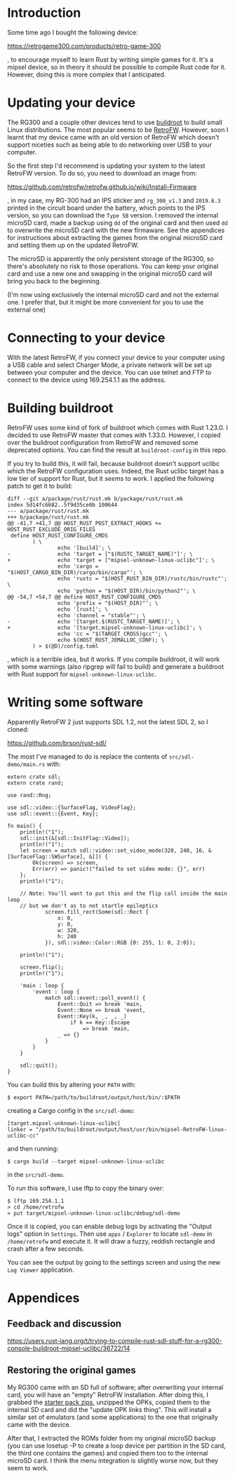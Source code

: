 # Introduction

Some time ago I bought the following device:

https://retrogame300.com/products/retro-game-300

, to encourage myself to learn Rust by writing simple games for it. It's a mipsel device, so in theory it should be possible to compile Rust code for it. However, doing this is more complex that I anticipated.

# Updating your device

The RG300 and a couple other devices tend to use [buildroot](https://buildroot.org/) to build small Linux distributions. The most popular seems to be [RetroFW](https://retrofw.github.io/). However, soon I learnt that my device came with an old version of RetroFW which doesn't support niceties such as being able to do networking over USB to your computer.

So the first step I'd recommend is updating your system to the latest RetroFW version. To do so, you need to download an image from:

https://github.com/retrofw/retrofw.github.io/wiki/Install-Firmware

, in my case, my RG-300 had an IPS sticker and `rg_300_v1.3` and  `2019.6.3` printed in the circuit board under the battery, which points to the IPS version, so you can download the `Type 5B` version. I removed the internal microSD card, made a backup using `dd` of the original card and then used `dd` to overwrite the microSD card with the new firmaware. See the appendices for instructions about extracting the games from the original microSD card and setting them up on the updated RetroFW.

The microSD is apparently the only persistent storage of the RG300, so there's absolutely no risk to those operations. You can keep your original card and use a new one and swapping in the original microSD card will bring you back to the beginning.

(I'm now using exclusively the internal microSD card and not the external one. I prefer that, but it might be more convenient for you to use the external one)

# Connecting to your device

With the latest RetroFW, if you connect your device to your computer using a USB cable and select Charger Mode, a private network will be set up between your computer and the device. You can use telnet and FTP to connect to the device using 169.254.1.1 as the address.

# Building buildroot

RetroFW uses some kind of fork of buildroot which comes with Rust 1.23.0. I decided to use RetroFW master that comes with 1.33.0. However, I copied over the buildroot configuration from RetroFW and removed some deprecated options. You can find the result at `buildroot-config` in this repo.

If you try to build this, it will fail, because buildroot doesn't support uclibc which the RetroFW configuration uses. Indeed, the Rust uclibc target has a low tier of support for Rust, but it *seems* to work. I applied the following patch to get it to build:

```
diff --git a/package/rust/rust.mk b/package/rust/rust.mk
index 5d14fc6682..5f9d35ce0b 100644
--- a/package/rust/rust.mk
+++ b/package/rust/rust.mk
@@ -41,7 +41,7 @@ HOST_RUST_POST_EXTRACT_HOOKS += HOST_RUST_EXCLUDE_ORIG_FILES
 define HOST_RUST_CONFIGURE_CMDS
        ( \
                echo '[build]'; \
-               echo 'target = ["$(RUSTC_TARGET_NAME)"]'; \
+               echo 'target = ["mipsel-unknown-linux-uclibc"]'; \
                echo 'cargo = "$(HOST_CARGO_BIN_DIR)/cargo/bin/cargo"'; \
                echo 'rustc = "$(HOST_RUST_BIN_DIR)/rustc/bin/rustc"'; \
                echo 'python = "$(HOST_DIR)/bin/python2"'; \
@@ -54,7 +54,7 @@ define HOST_RUST_CONFIGURE_CMDS
                echo 'prefix = "$(HOST_DIR)"'; \
                echo '[rust]'; \
                echo 'channel = "stable"'; \
-               echo '[target.$(RUSTC_TARGET_NAME)]'; \
+               echo '[target.mipsel-unknown-linux-uclibc]'; \
                echo 'cc = "$(TARGET_CROSS)gcc"'; \
                echo $(HOST_RUST_JEMALLOC_CONF); \
        ) > $(@D)/config.toml
```

, which is a terrible idea, but it works. If you compile buildroot, it will work with some warnings (also ripgrep will fail to build) and generate a buildroot with Rust support for `mipsel-unknown-linux-uclibc`.

# Writing some software

Apparently RetroFW 2 just supports SDL 1.2, not the latest SDL 2, so I cloned:

https://github.com/brson/rust-sdl/

The most I've managed to do is replace the contents of `src/sdl-demo/main.rs` with:

```
extern crate sdl;
extern crate rand;

use rand::Rng;

use sdl::video::{SurfaceFlag, VideoFlag};
use sdl::event::{Event, Key};

fn main() {
    println!("1");
    sdl::init(&[sdl::InitFlag::Video]);
    println!("1");
    let screen = match sdl::video::set_video_mode(320, 240, 16, &[SurfaceFlag::SWSurface], &[]) {
        Ok(screen) => screen,
        Err(err) => panic!("failed to set video mode: {}", err)
    };
    println!("1");

    // Note: You'll want to put this and the flip call inside the main loop
    // but we don't as to not startle epileptics
            screen.fill_rect(Some(sdl::Rect {
                x: 0,
                y: 0,
                w: 320,
                h: 240
            }), sdl::video::Color::RGB {0: 255, 1: 0, 2:0});

    println!("1");

    screen.flip();
    println!("1");

    'main : loop {
        'event : loop {
            match sdl::event::poll_event() {
                Event::Quit => break 'main,
                Event::None => break 'event,
                Event::Key(k, _, _, _)
                    if k == Key::Escape
                        => break 'main,
                _ => {}
            }
        }
    }

    sdl::quit();
}
```

You can build this by altering your `PATH` with:

```
$ export PATH=/path/to/buildroot/output/host/bin/:$PATH
```

creating a Cargo config in the `src/sdl-demo`:

```
[target.mipsel-unknown-linux-uclibc]
linker = "/path/to/buildroot/output/host/usr/bin/mipsel-RetroFW-linux-uclibc-cc"
```

and then running:

```
$ cargo build --target mipsel-unknown-linux-uclibc
```

in the `src/sdl-demo`.

To run this software, I use lftp to copy the binary over:

```
$ lftp 169.254.1.1
> cd /home/retrofw
> put target/mipsel-unknown-linux-uclibc/debug/sdl-demo
```

Once it is copied, you can enable debug logs by activating the "Output logs" option in `Settings`. Then use `apps` / `Explorer` to locate `sdl-demo` in `/home/retrofw` and execute it. It will draw a fuzzy, reddish rectangle and crash after a few seconds.

You can see the output by going to the settings screen and using the new `Log Viewer` application.

# Appendices

## Feedback and discussion

https://users.rust-lang.org/t/trying-to-compile-rust-sdl-stuff-for-a-rg300-console-buildroot-mipsel-uclibc/36722/14

## Restoring the original games

My RG300 came with an SD full of software; after overwriting your internal card, you will have an "empty" RetroFW installation. After doing this, I grabbed the [starter pack zips](https://github.com/retrofw/retrofw.github.io/releases/tag/StarterPack2.0), unzipped the OPKs, copied them to the internal SD card and did the "update OPK links thing". This will install a similar set of emulators (and some applications) to the one that originally came with the device.

After that, I extracted the ROMs folder from my original microSD backup (you can use losetup -P to create a loop device per partition in the SD card, the third one contains the games) and copied them too to the internal microSD card. I think the menu integration is slightly worse now, but they seem to work.
